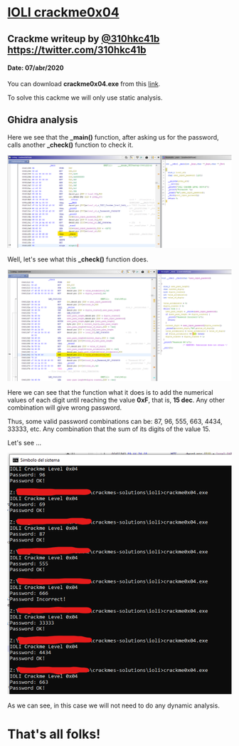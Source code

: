 # [IOLI crackme0x04](crackme0x04.exe) 

## Crackme writeup by [@310hkc41b](https://twitter.com/310hkc41b) https://twitter.com/310hkc41b
#### Date: 07/abr/2020 

You can download **crackme0x04.exe** from this [link](crackme0x04.exe). 

To solve this cackme we will only use static analysis.


## Ghidra analysis

Here we see that the **_main()** function, after asking us for the password, calls another **_check()** function to check it. 

![crackme_001](crackme0x04-001.png "main") 

Well, let's see what this **_check()** function does.

![crackme_002](crackme0x04-002.png "check") 

Here we can see that the function what it does is to add the numerical values of each digit until reaching the value **0xF**, that is, **15 dec**. Any other combination will give wrong password.

Thus, some valid password combinations can be: 87, 96, 555, 663, 4434, 33333, etc. Any combination that the sum of its digits of the value 15.

Let's see ...

![crackme_003](crackme0x04-003.png "result") 

As we can see, in this case we will not need to do any dynamic analysis.


# That's all folks!


